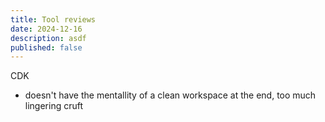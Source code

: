 ```yaml
---
title: Tool reviews
date: 2024-12-16
description: asdf
published: false
---
```


CDK

- doesn't have the mentallity of a clean workspace at the end, too much lingering cruft
